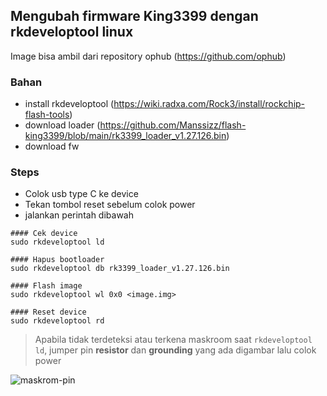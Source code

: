 ## Mengubah firmware King3399 dengan rkdeveloptool linux
Image bisa ambil dari repository ophub (https://github.com/ophub)

### Bahan
- install rkdeveloptool (https://wiki.radxa.com/Rock3/install/rockchip-flash-tools)
- download loader (https://github.com/Manssizz/flash-king3399/blob/main/rk3399_loader_v1.27.126.bin)
- download fw

### Steps
- Colok usb type C ke device
- Tekan tombol reset sebelum colok power
- jalankan perintah dibawah

```
#### Cek device
sudo rkdeveloptool ld

#### Hapus bootloader
sudo rkdeveloptool db rk3399_loader_v1.27.126.bin

#### Flash image
sudo rkdeveloptool wl 0x0 <image.img>

#### Reset device
sudo rkdeveloptool rd
```

> Apabila tidak terdeteksi atau terkena maskroom saat `rkdeveloptool ld`, jumper pin **resistor** dan **grounding** yang ada digambar lalu colok power

![maskrom-pin](https://github.com/Manssizz/flash-king3399/assets/23637327/71923adb-c540-4024-996d-bcc99272c2dd)
